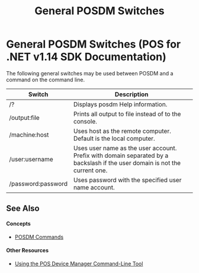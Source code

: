 ﻿---
title: General POSDM Switches
description: General POSDM Switches (POS for .NET v1.14 SDK Documentation)
ms.date: 03/03/2014
ms.topic: how-to
ms.custom: "pos-restored-from-archive,UpdateFrequency5"
---

# General POSDM Switches (POS for .NET v1.14 SDK Documentation)

The following general switches may be used between POSDM and a command on the command line.

| Switch             | Description                                                                                                                |
|--------------------|----------------------------------------------------------------------------------------------------------------------------|
| /?                 | Displays posdm Help information.                                                                                           |
| /output:file       | Prints all output to file instead of to the console.                                                                       |
| /machine:host      | Uses host as the remote computer. Default is the local computer.                                                           |
| /user:username     | Uses user name as the user account. Prefix with domain separated by a backslash if the user domain is not the current one. |
| /password:password | Uses password with the specified user name account.                                                                        |

## See Also

#### Concepts

- [POSDM Commands](posdm-commands.md)

#### Other Resources

- [Using the POS Device Manager Command-Line Tool](using-the-pos-device-manager-command-line-tool.md)
